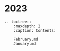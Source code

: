 # 2023


```{eval-rst}
.. toctree::
    :maxdepth: 2
    :caption: Contents:

    February.md
    January.md
```
